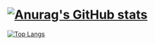# [![Anurag's GitHub stats](https://github-readme-stats.vercel.app/api?username=Chikuwa-Isobeyaki)](https://github.com/anuraghazra/github-readme-stats)

[![Top Langs](https://github-readme-stats.vercel.app/api/top-langs/?username=Chikuwa-Isobeyaki)](https://github.com/anuraghazra/github-readme-stats)
